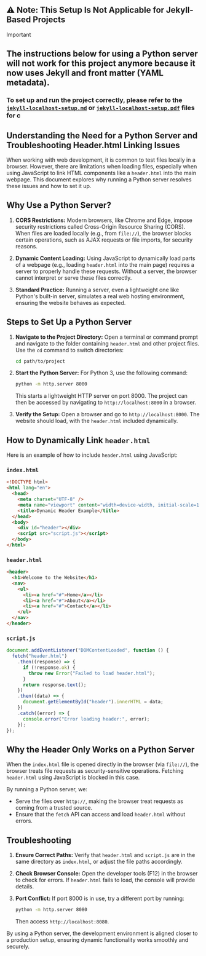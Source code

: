 ## ⚠️ Note: This Setup Is Not Applicable for Jekyll-Based Projects

> [!IMPORTANT]
> ## The instructions below for using a Python server **will not work** for this project anymore because it now uses **Jekyll** and **front matter** (YAML metadata).
> ### To set up and run the project correctly, **please refer to** the [`jekyll-localhost-setup.md`](https://github.com/madhurimarawat/Madhurima-Mindscape/blob/main/jekyll-localhost-setup.md) or [`jekyll-localhost-setup.pdf`](https://github.com/madhurimarawat/Madhurima-Mindscape/blob/main/jekyll-localhost-setup.pdf) files for c

## Understanding the Need for a Python Server and Troubleshooting Header.html Linking Issues

When working with web development, it is common to test files locally in a browser. However, there are limitations when loading files, especially when using JavaScript to link HTML components like a `header.html` into the main webpage. This document explores why running a Python server resolves these issues and how to set it up.

## Why Use a Python Server?

1. **CORS Restrictions:** Modern browsers, like Chrome and Edge, impose security restrictions called Cross-Origin Resource Sharing (CORS). When files are loaded locally (e.g., from `file://`), the browser blocks certain operations, such as AJAX requests or file imports, for security reasons.

2. **Dynamic Content Loading:** Using JavaScript to dynamically load parts of a webpage (e.g., loading `header.html` into the main page) requires a server to properly handle these requests. Without a server, the browser cannot interpret or serve these files correctly.

3. **Standard Practice:** Running a server, even a lightweight one like Python's built-in server, simulates a real web hosting environment, ensuring the website behaves as expected.

## Steps to Set Up a Python Server

1. **Navigate to the Project Directory:**
   Open a terminal or command prompt and navigate to the folder containing `header.html` and other project files. Use the `cd` command to switch directories:

   ```bash
   cd path/to/project
   ```

2. **Start the Python Server:**
   For Python 3, use the following command:

   ```bash
   python -m http.server 8000
   ```

   This starts a lightweight HTTP server on port 8000. The project can then be accessed by navigating to `http://localhost:8000` in a browser.

3. **Verify the Setup:**
   Open a browser and go to `http://localhost:8000`. The website should load, with the `header.html` included dynamically.

## How to Dynamically Link `header.html`

Here is an example of how to include `header.html` using JavaScript:

### `index.html`

```html
<!DOCTYPE html>
<html lang="en">
  <head>
    <meta charset="UTF-8" />
    <meta name="viewport" content="width=device-width, initial-scale=1.0" />
    <title>Dynamic Header Example</title>
  </head>
  <body>
    <div id="header"></div>
    <script src="script.js"></script>
  </body>
</html>
```

### `header.html`

```html
<header>
  <h1>Welcome to the Website</h1>
  <nav>
    <ul>
      <li><a href="#">Home</a></li>
      <li><a href="#">About</a></li>
      <li><a href="#">Contact</a></li>
    </ul>
  </nav>
</header>
```

### `script.js`

```javascript
document.addEventListener("DOMContentLoaded", function () {
  fetch("header.html")
    .then((response) => {
      if (!response.ok) {
        throw new Error("Failed to load header.html");
      }
      return response.text();
    })
    .then((data) => {
      document.getElementById("header").innerHTML = data;
    })
    .catch((error) => {
      console.error("Error loading header:", error);
    });
});
```

## Why the Header Only Works on a Python Server

When the `index.html` file is opened directly in the browser (via `file://`), the browser treats file requests as security-sensitive operations. Fetching `header.html` using JavaScript is blocked in this case.

By running a Python server, we:

- Serve the files over `http://`, making the browser treat requests as coming from a trusted source.
- Ensure that the `fetch` API can access and load `header.html` without errors.

## Troubleshooting

1. **Ensure Correct Paths:** Verify that `header.html` and `script.js` are in the same directory as `index.html`, or adjust the file paths accordingly.

2. **Check Browser Console:** Open the developer tools (F12) in the browser to check for errors. If `header.html` fails to load, the console will provide details.

3. **Port Conflict:** If port 8000 is in use, try a different port by running:
   ```bash
   python -m http.server 8080
   ```
   Then access `http://localhost:8080`.

By using a Python server, the development environment is aligned closer to a production setup, ensuring dynamic functionality works smoothly and securely.
